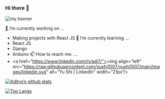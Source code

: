 ### Hi there 👋

<img src="https://user-images.githubusercontent.com/66177757/134781931-406e1293-f2ce-464b-94aa-f9492e234687.png" alt="my banner">


 🔭 I’m currently working on ...
- Making projects with React JS
 🌱 I’m currently learning ...
- React JS
- Django
- Arduino
 📫 How to reach me: ...
- <a href=”https://www.linkedin.com/in/adi7/"><img align=”left” src=”https://raw.githubusercontent.com/yushi1007/yushi1007/main/images/linkedin.svg" alt=”Yu Shi | LinkedIn” width=”21px”/></a>

[![Aditys’s github stats](https://github-readme-stats.vercel.app/api?username=adiii07)](https://github.com/adiii07)

[![Top Langs](https://github-readme-stats.vercel.app/api/top-langs/?username=adiii07&layout=compact)](https://github.com/adiii07)
